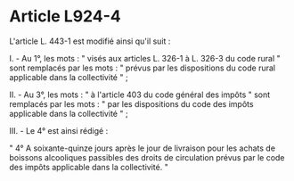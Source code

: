 # Article L924-4

L'article L. 443-1 est modifié ainsi qu'il suit :

I. - Au 1°, les mots : " visés aux articles L. 326-1 à L. 326-3 du code rural " sont remplacés par les mots : " prévus par les dispositions du code rural applicable dans la collectivité " ;

II. - Au 3°, les mots : " à l'article 403 du code général des impôts " sont remplacés par les mots : " par les dispositions du code des impôts applicable dans la collectivité " ;

III. - Le 4° est ainsi rédigé :

" 4° A soixante-quinze jours après le jour de livraison pour les achats de boissons alcooliques passibles des droits de circulation prévus par le code des impôts applicable dans la collectivité. "
